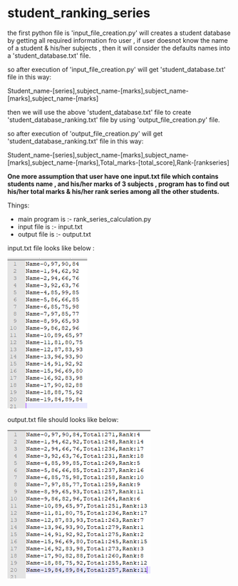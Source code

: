 # student_ranking_series

the first python file is 'input_file_creation.py' will creates a student database by getting all required information fro user , if user doesnot know the name of a student & his/her subjects , then it will consider the defaults names into a 'student_database.txt' file.


so after execution of 'input_file_creation.py' will get 'student_database.txt' file in this way:

Student_name-[series],subject_name-[marks],subject_name-[marks],subject_name-[marks]
  
  
then we will use the above 'student_database.txt' file to create 'student_database_ranking.txt' file by using 'output_file_creation.py' file.

so after execution of 'output_file_creation.py' will get 'student_database_ranking.txt' file in this way:

Student_name-[series],subject_name-[marks],subject_name-[marks],subject_name-[marks],Total_marks-[total_score],Rank-[rankseries]







**One more assumption that user have one input.txt file which contains students name , and his/her marks of 3 subjects , program has to find out his/her total marks & his/her rank series among all the other students.**

Things:
* main program is :- rank_series_calculation.py
* input file is :- input.txt
* output file is :-  output.txt

input.txt file looks like below :

![input_txt file](input_txt.PNG) 




output.txt file should looks like below:

![output_txt file](output_txt.PNG)



